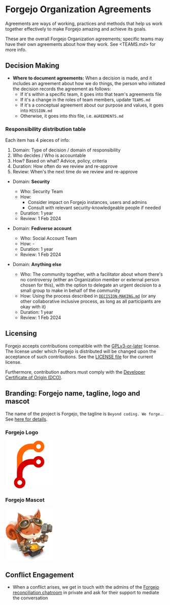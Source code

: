# Forgejo Organization Agreements

Agreements are ways of working, practices and methods that help us work
together effectively to make Forgejo amazing and achieve its goals.

These are the overall Forgejo Organization agreements; specific teams may have
their own agreements about how they work. See <TEAMS.md> for more info.

## Decision Making

- **Where to document agreements:** When a decision is made, and it includes an agreement about how we do things, the person who initiated the decision records the agreement as follows:
    - If it's within a specific team, it goes into that team's agreements file
    - If it's a change in the roles of team members, update `TEAMS.md`
    - If it's a conceptual agreement about our purpose and values, it goes into `MISSION.md`
    - Otherwise, it goes into *this* file, i.e. `AGREEMENTS.md`

### Responsibility distribution table

Each item has 4 pieces of info:

1. Domain: Type of decision / domain of responsibility
2. Who decides / Who is accountable
3. How? Based on what? Advice, policy, criteria
4. Duration: How often do we review and re-approve
5. Review: When's the next time do we review and re-approve

* Domain: **Security**
  - Who: Security Team
  - How:
    - Consider impact on Forgejo instances, users and admins
    - Consult with relevant security-knowledgeable people if needed
  - Duration: 1 year
  - Review: 1 Feb 2024

* Domain: **Fediverse account**
  - Who: Social Account Team
  - How: -
  - Duration: 1 year
  - Review: 1 Feb 2024

* Domain: **Anything else**
  - Who: The community together, with a facilitator about whom there's no
         controversy (either an Organization member or external person chosen
         for this), with the option to delegate an urgent decision to a small
         group to make in behalf of the community
  - How: Using the process described in
         [`DECISION-MAKING.md`](DECISION-MAKING.md) (or any other collaborative
         inclusive process, as long as all participants are okay with it)
  - Duration: 1 year
  - Review: 1 Feb 2024

## Licensing

Forgejo accepts contributions compatible with the [GPLv3-or-later](https://spdx.org/licenses/GPL-3.0-or-later.html) license. The license under which Forgejo is distributed will be changed upon the acceptance of such contributions. See the [LICENSE file](https://codeberg.org/forgejo/forgejo/src/branch/forgejo/LICENSE) for the current license.

Furthermore, contribution authors must comply with the [Developer Certificate of Origin (DCO)](https://codeberg.org/forgejo/forgejo/src/branch/forgejo/CONTRIBUTING/DCO.md).

## Branding: Forgejo name, tagline, logo and mascot

The name of the project is Forgejo, the tagline is `Beyond coding. We forge.`. See [here for details](BRANDING.md).

### Forgejo Logo

<img src="./branding/logo/forgejo.png" alt="Logo" width="150" />

### Forgejo Mascot

<img src="./branding/mascot/2022-11-27_Forgejo_by-David-Revoy_small.jpg" alt="Logo" width="150" />

## Conflict Engagement

- When a conflict arises, we get in touch with the admins of the [Forgejo reconciliation chatroom](https://matrix.to/#/#forgejo-reconciliation:matrix.org) in private and ask for their support to mediate the conversation

